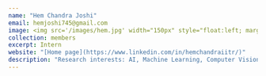 ```yaml
---
name: "Hem Chandra Joshi"
email: hemjoshi745@gmail.com
image: <img src='/images/hem.jpg' width="150px" style="float:left; margin:0px 10px 0px 0px;">
collection: members
excerpt: Intern
website: "[Home page](https://www.linkedin.com/in/hemchandraiitr/)"
description: "Research interests: AI, Machine Learning, Computer Vision, Deep Learning."  
---
```

